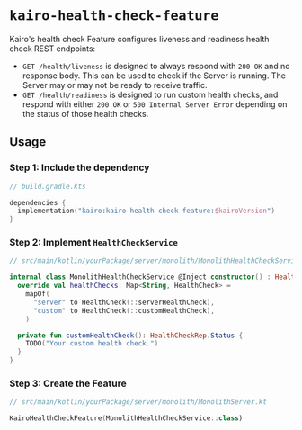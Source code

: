 # `kairo-health-check-feature`

Kairo's health check Feature configures liveness and readiness health check REST endpoints:

- `GET /health/liveness` is designed to always respond with `200 OK` and no response body.
  This can be used to check if the Server is running.
  The Server may or may not be ready to receive traffic.
- `GET /health/readiness` is designed to run custom health checks,
  and respond with either `200 OK` or `500 Internal Server Error`
  depending on the status of those health checks.

## Usage

### Step 1: Include the dependency

```kotlin
// build.gradle.kts

dependencies {
  implementation("kairo:kairo-health-check-feature:$kairoVersion")
}
```

### Step 2: Implement `HealthCheckService`

```kotlin
// src/main/kotlin/yourPackage/server/monolith/MonolithHealthCheckService.kt

internal class MonolithHealthCheckService @Inject constructor() : HealthCheckService() {
  override val healthChecks: Map<String, HealthCheck> =
    mapOf(
      "server" to HealthCheck(::serverHealthCheck),
      "custom" to HealthCheck(::customHealthCheck),
    )

  private fun customHealthCheck(): HealthCheckRep.Status {
    TODO("Your custom health check.")
  }
}
```

### Step 3: Create the Feature

```kotlin
// src/main/kotlin/yourPackage/server/monolith/MonolithServer.kt

KairoHealthCheckFeature(MonolithHealthCheckService::class)
```
